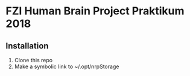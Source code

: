 # FZI Human Brain Project Praktikum 2018

## Installation

1. Clone this repo
2. Make a symbolic link to ~/.opt/nrpStorage
